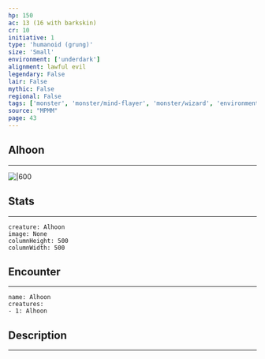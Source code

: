 ```yaml
---
hp: 150
ac: 13 (16 with barkskin)
cr: 10
initiative: 1
type: 'humanoid (grung)'    
size: 'Small'
environment: ['underdark']
alignment: lawful evil
legendary: False
lair: False
mythic: False
regional: False
tags: ['monster', 'monster/mind-flayer', 'monster/wizard', 'environment/underdark']
source: "MPMM"
page: 43
---
```


## Alhoon
---

![|600](D:/Program%20Files/5e.tools/img/bestiary/MPMM/Alhoon.webp)

## Stats
---

```statblock
creature: Alhoon
image: None
columnHeight: 500
columnWidth: 500
```

## Encounter
---

```encounter-table
name: Alhoon
creatures:
- 1: Alhoon
```

## Description
---




